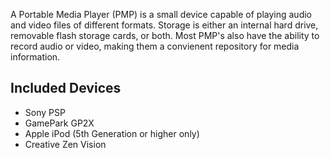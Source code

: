A Portable Media Player (PMP) is a small device capable of playing audio
and video files of different formats. Storage is either an internal hard
drive, removable flash storage cards, or both. Most PMP's also have the
ability to record audio or video, making them a convienent repository
for media information.

## Included Devices

- Sony PSP
- GamePark GP2X
- Apple iPod (5th Generation or higher only)
- Creative Zen Vision